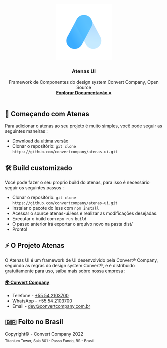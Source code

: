 <p align="center">
  <a href="https://convertcompany.com/">
    <img src="docs/icon-light.png" alt="Atenas" width="180">
  </a>
</p>

<h3 align="center">Atenas UI</h3>

<p align="center">
  Framework de Componentes do design system Convert Company, Open Source
  <br>
  <a href="https://convertcompany.com/atenas"><strong>Explorar Documentação »</strong></a>
  <br>
  <br>
</p>

## 🚀 Começando com Atenas
Para adicionar o atenas ao seu projeto é muito simples, você pode seguir as seguintes maneiras :

- [Download da ultima versão](https://atenas.convert.app.br/latest)
- Clonar o repositório: `git clone https://github.com/convertcompany/atenas-ui.git`

## 🛠 Build customizado
Você pode fazer o seu proprio build do atenas, para isso é necessário seguir os seguintes passos :
- Clonar o repositório: `git clone https://github.com/convertcompany/atenas-ui.git`
- Instalar o pacote do less com `npm install`
- Acessar o source atenas-ui.less e realizar as modificações desejadas.
- Executar o build com `npm run build`
- O passo anterior irá exportar o arquivo novo na pasta dist/
- Pronto!

## ⚡️ O Projeto Atenas
O Atenas UI é um framework de UI desenvolvido pela Convert® Company, seguindo as regras do design system Convert®, e é distribuido gratuitamente para uso, saiba mais sobre nossa empresa :

#### [🌍 Convert Company](https://convertcompany.com.br)
- Telefone - [+55 54 2103700](tel://+555421037000)  
- WhatsApp - [+55 54 2103700](https://wa.me/555421037000)  
- Email - [dev@convertcompany.com.br](mailto:dev@convertcompany.com.br)

## 🇧🇷 Feito no Brasil
Copyright© - Convert Company 2022  
<sub>Titanium Tower, Sala 801 - Passo Fundo, RS - Brasil</sub>